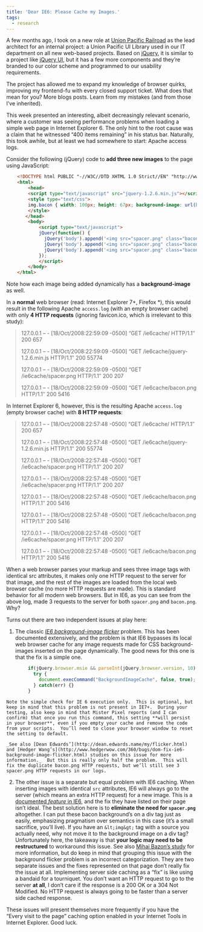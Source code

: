 ```yaml
---
title: 'Dear IE6: Please Cache my Images.'
tags:
  - research
---
```


A few months ago, I took on a new role at [Union Pacific Railroad](http://www.unionpacific.jobs/careers/explore/prof/index.shtml) as the lead architect for an internal project: a Union Pacific UI Library used in our IT department on all new web-based projects.  Based on [jQuery](http://jquery.com/), it is similar to a project like [jQuery UI](http://ui.jquery.com/), but it has a few more components and they’re branded to our color scheme and programmed to our usability requirements.

The project has allowed me to expand my knowledge of browser quirks, improving my frontend-fu with every closed support ticket.  What does that mean for you?  More blogs posts.  Learn from my mistakes (and from those I’ve inherited).

This week presented an interesting, albeit decreasingly relevant scenario, where a customer was seeing performance problems when loading a simple web page in Internet Explorer 6.  The only hint to the root cause was a claim that he witnessed “400 items remaining” in his status bar.  Naturally, this took awhile, but at least we had somewhere to start: Apache access logs.

Consider the following (jQuery) code to **add three new images** to the page using JavaScript:

```html
    <!DOCTYPE html PUBLIC "-//W3C//DTD XHTML 1.0 Strict//EN" "http://www.w3.org/TR/xhtml1/DTD/xhtml1-strict.dtd">
    <html>
        <head>
        <script type="text/javascript" src="jquery-1.2.6.min.js"></script>
        <style type="text/css">
        img.bacon { width: 100px; height: 67px; background-image: url(bacon.png); }
        </style>
       </head>
        <body>
            <script type="text/javascript">
            jQuery(function() {
              jQuery('body').append('<img src="spacer.png" class="bacon"/>');
              jQuery('body').append('<img src="spacer.png" class="bacon"/>');
              jQuery('body').append('<img src="spacer.png" class="bacon"/>');
            });
            </script>
        </body>
    </html>
```

Note how each image being added dynamically has a **background-image** as well.

In a **normal** web browser (read: Internet Explorer 7+, Firefox *), this would result in the following Apache `access.log` (with an empty browser cache) with only **4 HTTP requests** (ignoring favicon.ico, which is irrelevant to this study):

> 127.0.0.1 – - [18/Oct/2008:22:59:09 -0500] “GET /ie6cache/ HTTP/1.1″ 200 657
>
> 127.0.0.1 – - [18/Oct/2008:22:59:09 -0500] “GET /ie6cache/jquery-1.2.6.min.js HTTP/1.1″ 200 55774
>
> 127.0.0.1 – - [18/Oct/2008:22:59:09 -0500] “GET /ie6cache/spacer.png HTTP/1.1″ 200 207
>
> 127.0.0.1 – - [18/Oct/2008:22:59:09 -0500] “GET /ie6cache/bacon.png HTTP/1.1″ 200 5416

In Internet Explorer 6, however, this is the resulting Apache `access.log` (empty browser cache) with **8 HTTP requests**:

> 127.0.0.1 – - [18/Oct/2008:22:57:48 -0500] “GET /ie6cache/ HTTP/1.1″ 200 657
>
> 127.0.0.1 – - [18/Oct/2008:22:57:48 -0500] “GET /ie6cache/jquery-1.2.6.min.js HTTP/1.1″ 200 55774
>
> 127.0.0.1 – - [18/Oct/2008:22:57:48 -0500] “GET /ie6cache/spacer.png HTTP/1.1″ 200 207
>
> 127.0.0.1 – - [18/Oct/2008:22:57:48 -0500] “GET /ie6cache/spacer.png HTTP/1.1″ 200 207
>
> 127.0.0.1 – - [18/Oct/2008:22:57:48 -0500] “GET /ie6cache/bacon.png HTTP/1.1″ 200 5416
>
> 127.0.0.1 – - [18/Oct/2008:22:57:48 -0500] “GET /ie6cache/bacon.png HTTP/1.1″ 200 5416
>
> 127.0.0.1 – - [18/Oct/2008:22:57:48 -0500] “GET /ie6cache/spacer.png HTTP/1.1″ 200 207
>
> 127.0.0.1 – - [18/Oct/2008:22:57:48 -0500] “GET /ie6cache/bacon.png HTTP/1.1″ 200 5416

When a web browser parses your markup and sees three image tags with identical src attributes, it makes only one HTTP request to the server for that image, and the rest of the images are loaded from the local web browser cache (no more HTTP requests are made).  This is standard behavior for all modern web browsers.  But in IE6, as you can see from the above log, made 3 requests to the server for both `spacer.png` and `bacon.png`.  Why?

Turns out there are two independent issues at play here:

1.  The classic _[IE6 background-image flicker](http://www.mister-pixel.com/#Content__state=is_that_simple)_ problem.  This has been documented extensively, and the problem is that IE6 bypasses its local web browser cache for any image requests made for CSS background-images inserted on the page dynamically.  The good news for this one is that the fix is a simple one.

```js
        if(jQuery.browser.msie && parseInt(jQuery.browser.version, 10) == 6) {
          try {
            document.execCommand("BackgroundImageCache", false, true);
          } catch(err) {}
        }
```

    Note the simple check for IE 6 execution only.  This is optional, but keep in mind that this problem is not present in IE7+.  During your testing, also keep in mind that Mister Pixel reports (and I can confirm) that once you run this command, this setting **will persist in your browser**, even if you empty your cache and remove the code from your scripts.  You’ll need to close your browser window to reset the setting to default.

    _See also [Dean Edwards’](http://dean.edwards.name/my/flicker.html) and [Hedger Wang’s](http://www.hedgerwow.com/360/bugs/dom-fix-ie6-background-image-flicker.html) studies on this issue for more information._  But this is really only half the problem.  This will fix the duplicate bacon.png HTTP requests, but we’ll still see 3 spacer.png HTTP requests in our logs.

2.  The other issue is a separate but equal problem with IE6 caching.  When inserting images with identical `src` attributes, IE6 will always go to the server (which means an extra HTTP request) for a new image.  This is a [documented _feature_ in IE6](http://support.microsoft.com/default.aspx?scid=kb;en-us;319546), and the fix they have listed on their page isn’t ideal.  The best solution here is to **eliminate the need for `spacer.png`** altogether.  I can put these bacon background’s on a div tag just as easily, emphasizing pragmatism over semantics in this case (it’s a small sacrifice, you’ll live).  If you have an `&lt;img&gt;` tag with a source you actually need, why not move it to the background image on a div tag?  Unfortunately here, the takeaway is that **your logic may need to be restructured** to workaround this issue.
See also [Mihai Bazon’s study](http://www.bazon.net/mishoo/articles.epl?art_id=958) for more information, but do keep in mind that grouping this issue with the background flicker problem is an incorrect categorization.  They are two separate issues and the fixes represented on that page don’t really fix the issue at all.  Implementing server side caching as a “fix” is like using a bandaid for a tourniquet. You don’t want an HTTP request to go to the server **at all**, I don’t care if the response is a 200 OK or a 304 Not Modified.  No HTTP request is always going to be faster than a server side cached response.

These issues will present themselves more frequently if you have the “Every visit to the page” caching option enabled in your Internet Tools in Internet Explorer.  Good luck.
